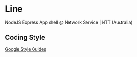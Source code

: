 # Line


NodeJS Express App shell @ Network Service | NTT (Australia)


## Coding Style
[Google Style Guides](https://google.github.io/styleguide/jsguide.html)